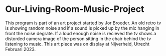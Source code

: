 # Our-Living-Room-Music-Project

This program is part of an art project started by Jor Broeder.
An old retro tv is showing random noise and if a sound is picked up by the mic hanging in front the noise degrate.
If a loud enough noise is recieved the tv shows a distorded camera image of the person sitting in the chair behind the tv listening to music.
This art piece was on display at Nijverheid, Utrecht Februari 2023.
